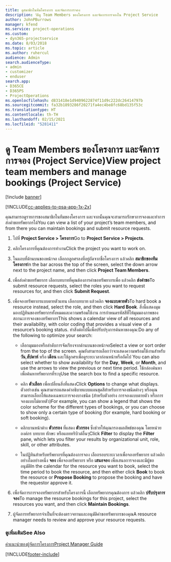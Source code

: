 ```yaml
---
title: ดูสมาชิกในทีมโครงการ และจัดการการจอง
description: วิธีดู Team Members ของโครงการ และจัดการการจองใน Project Service
author: JohnPBurrows
manager: kfend
ms.service: project-operations
ms.custom:
- dyn365-projectservice
ms.date: 8/03/2018
ms.topic: article
ms.author: ruhercul
audience: Admin
search.audienceType:
- admin
- customizer
- enduser
search.app:
- D365CE
- D365PS
- ProjectOperations
ms.openlocfilehash: d831418e1d9409622874f11d9c222dc26414797b
ms.sourcegitcommit: fa32b1893286f20271fa4ec4be8fc68bd135f53c
ms.translationtype: HT
ms.contentlocale: th-TH
ms.lasthandoff: 02/15/2021
ms.locfileid: "5281411"
---
```

# <a name="view-project-team-members-and-manage-bookings-project-service"></a><span data-ttu-id="84b61-103">ดู Team Members ของโครงการ และจัดการการจอง (Project Service)</span><span class="sxs-lookup"><span data-stu-id="84b61-103">View project team members and manage bookings (Project Service)</span></span>

[!include [banner](../includes/psa-now-project-operations.md)]

[!INCLUDE[cc-applies-to-psa-app-1x-2x](../includes/cc-applies-to-psa-app-1x-2x.md)]

<span data-ttu-id="84b61-104">คุณสามารถดูรายการของสมาชิกในทีมของโครงการ และจากนั้นคุณจะสามารถรักษาการจองและทำการส่งคำขอทรัพยากรได้</span><span class="sxs-lookup"><span data-stu-id="84b61-104">You can view a list of your project’s team members, and from there you can maintain bookings and submit resource requests.</span></span>  
  
1.  <span data-ttu-id="84b61-105">ไปที่ **Project Service > โครงการ**</span><span class="sxs-lookup"><span data-stu-id="84b61-105">Go to **Project Service > Projects**.</span></span>  
  
2.  <span data-ttu-id="84b61-106">คลิกโครงการที่คุณต้องการทำงาน</span><span class="sxs-lookup"><span data-stu-id="84b61-106">Click the project you want to work on.</span></span>  
  
3.  <span data-ttu-id="84b61-107">ในแถบที่ด้านบนของหน้าจอ เลือกกลูกศรลงที่อยู่ถัดจากชื่อโครงการ แล้วคลิก **สมาชิกของทีมโครงการ**</span><span class="sxs-lookup"><span data-stu-id="84b61-107">In the bar across the top of the screen, select the down arrow next to the project name, and then click **Project Team Members**.</span></span>  
  
4.  <span data-ttu-id="84b61-108">เพื่อส่งคำขอทรัพยากร เลือกบทบาทที่คุณต้องการคำขอทรัพยากรเพื่อ แล้วคลิก **ส่งคำขอ**</span><span class="sxs-lookup"><span data-stu-id="84b61-108">To submit resource requests, select the roles you want to request resources for, and then click **Submit Request**.</span></span>  
  
5.  <span data-ttu-id="84b61-109">เพื่อจองทรัพยากรแบบตายตัวแทน เลือกบทบาท แล้วคลิก **จองแบบตายตัว**</span><span class="sxs-lookup"><span data-stu-id="84b61-109">To hard book a resource instead, select the role, and then click **Hard Book**.</span></span> <span data-ttu-id="84b61-110">สิ่งนี้แสดงมุมมองปฏิทินของทรัพยากรทั้งหมดและความพร้อมใช้งาน การกำหนดรหัสสีที่ให้มุมมองภาพของสถานะการจองของทรัพยากร</span><span class="sxs-lookup"><span data-stu-id="84b61-110">This shows a calendar view of all resources and their availability, with color coding that provides a visual view of a resource’s booking status.</span></span> <span data-ttu-id="84b61-111">ทำสิ่งต่อไปนี้เพื่อปรับปรุงการค้นหาของคุณ:</span><span class="sxs-lookup"><span data-stu-id="84b61-111">Do any of the following to optimize your search:</span></span>  
  
    -   <span data-ttu-id="84b61-112">เลือกมุมมองหรือลำดับการจัดเรียงจากด้านบนของหน้าจอ</span><span class="sxs-lookup"><span data-stu-id="84b61-112">Select a view or sort order from the top of the screen.</span></span> <span data-ttu-id="84b61-113">คุณยังสามารถเลือกว่าจะแสดงความพร้อมใช้งานสำหรับ **วัน**,**สัปดาห์** หรือ **เดือน** และใช้ลูกศรเพื่อดูระยะเวลาก่อนหน้าหรือถัดไป </span><span class="sxs-lookup"><span data-stu-id="84b61-113">You can also select whether to show availability for the **Day**, **Week**, or **Month**, and use the arrows to view the previous or next time period.</span></span> <span data-ttu-id="84b61-114">ใช้กล่องค้นหาเพื่อค้นหาทรัพยากรที่ระบุ</span><span class="sxs-lookup"><span data-stu-id="84b61-114">Use the search box to find a specific resource.</span></span>  
  
    -   <span data-ttu-id="84b61-115">คลิก **ตัวเลือก** เพื่อเปลี่ยนสิ่งที่แสดง</span><span class="sxs-lookup"><span data-stu-id="84b61-115">Click **Options** to change what displays.</span></span> <span data-ttu-id="84b61-116">ตัวอย่างเช่น คุณสามารถแสดงคำอธิบายแบบแผนชุดสีสำหรับการจองชนิดต่างๆ หรือคุณสามารถเลือกให้แสดงเฉพาะการจองบางชนิด (สำหรับตัวอย่าง การจองแบบตายตัว หรือการจองแบบไม่ตายตัว)</span><span class="sxs-lookup"><span data-stu-id="84b61-116">For example, you can show a legend that shows the color scheme for the different types of bookings, or you can choose to show only a certain type of booking (for example, hard booking or soft booking).</span></span>  
  
    -   <span data-ttu-id="84b61-117">คลิกบานหน้าต่าง **ตัวกรอง** ที่แสดง **ตัวกรอง** ซึ่งช่วยให้คุณกรองผลลัพธ์ของคุณ โดยหน่วยองค์กร บทบาท ทักษะ หรือแอททริบิวต์อื่นๆ</span><span class="sxs-lookup"><span data-stu-id="84b61-117">Click **Filter** to display the **Filter** pane, which lets you filter your results by organizational unit, role, skill, or other attributes.</span></span>  
  
    -   <span data-ttu-id="84b61-118">ในปฏิทินสำหรับทรัพยากรที่คุณต้องการจอง เลือกรอบระยะเวลาเพื่อจองทรัพยากร แล้วคลิกอย่างใดอย่างหนึ่ง **จอง** เพื่อจองทรัพยากร หรือ **เสนอจอง** เพื่อเสนอการจองและมีผู้ขออนุมัติ</span><span class="sxs-lookup"><span data-stu-id="84b61-118">In the calendar for the resource you want to book, select the time period to book the resource, and then either click **Book** to book the resource or **Propose Booking** to propose the booking and have the requestor approve it.</span></span>  
  
6.  <span data-ttu-id="84b61-119">เพื่อจัดการการจองทรัพยากรสำหรับโครงการนี้ เลือกทรัพยากรคุณต้องการ แล้วคลิก **ปรับปรุงการจอง**</span><span class="sxs-lookup"><span data-stu-id="84b61-119">To manage the resource bookings for this project, select the resources you want, and then click **Maintain Bookings**.</span></span>  
  
7.  <span data-ttu-id="84b61-120">ผู้จัดการทรัพยากรจำเป็นที่จะต้องตรวจทานและอนุมัติคำขอทรัพยากรของคุณ</span><span class="sxs-lookup"><span data-stu-id="84b61-120">A resource manager needs to review and approve your resource requests.</span></span>  
  
### <a name="see-also"></a><span data-ttu-id="84b61-121">ดูเพิ่มเติม</span><span class="sxs-lookup"><span data-stu-id="84b61-121">See Also</span></span>  
 [<span data-ttu-id="84b61-122">คำแนะนำของผู้จัดการโครงการ</span><span class="sxs-lookup"><span data-stu-id="84b61-122">Project Manager Guide</span></span>](../psa/project-manager-guide.md)


[!INCLUDE[footer-include](../includes/footer-banner.md)]